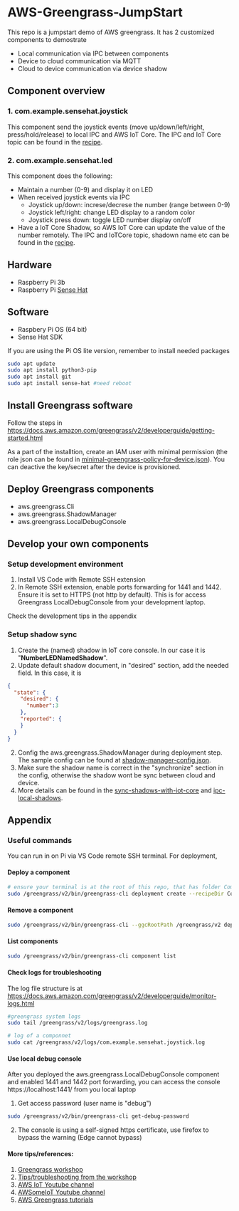 # AWS-Greengrass-JumpStart
This repo is a jumpstart demo of AWS greengrass. It has 2 customized components to demostrate 
- Local communication via IPC between components
- Device to cloud communication via MQTT
- Cloud to device communication via device shadow

## Component overview
### 1. com.example.sensehat.joystick
This component send the joystick events (move up/down/left/right, press/hold/release) to local IPC and AWS IoT Core. The IPC and IoT Core topic can be found in the [recipe](./Components/recipes/com.example.sensehat.joystick-1.0.0.json).

### 2. com.example.sensehat.led
This component does the following:
- Maintain a number (0-9) and display it on LED
- When received joystick events via IPC
  - Joystick up/down: increse/decrese the number (range between 0-9)
  - Joystick left/right: change LED display to a random color
  - Joystick press down: toggle LED number display on/off
- Have a IoT Core Shadow, so AWS IoT Core can update the value of the number remotely.
The IPC and IoTCore topic, shadown name etc can be found in the [recipe](./Components/recipes/com.example.sensehat.led-1.0.0.json).

## Hardware
- Raspberry Pi 3b
- Raspberry Pi [Sense Hat](https://www.raspberrypi.com/products/sense-hat/)

## Software
- Raspbery Pi OS (64 bit) 
- Sense Hat SDK 

If you are using the Pi OS lite version, remember to install needed packages
```bash
sudo apt update
sudo apt install python3-pip
sudo apt install git
sudo apt install sense-hat #need reboot
```

## Install Greengrass software
Follow the steps in https://docs.aws.amazon.com/greengrass/v2/developerguide/getting-started.html

As a part of the installtion, create an IAM user with minimal permission (the role json can be found in [minimal-greengrass-policy-for-device.json](./PolicyDocuments/minimal-greengrass-policy-for-device.json)). You can deactive the key/secret after the device is provisioned.  

## Deploy Greengrass components
- aws.greengrass.Cli
- aws.greengrass.ShadowManager
- aws.greengrass.LocalDebugConsole

## Develop your own components
### Setup development environment
1. Install VS Code with Remote SSH extension
2. In Remote SSH extension, enable ports forwarding for 1441 and 1442. Ensure it is set to HTTPS (not http by default). This is for access Greengrass LocalDebugConsole from your development laptop.

Check the development tips in the appendix

### Setup shadow sync
1. Create the (named) shadow in IoT core console. In our case it is "**NumberLEDNamedShadow**".
2. Update default shadow document, in "desired" section, add the needed field. In this case, it is
```json
{
  "state": {
    "desired": {
      "number":3
    },
    "reported": {
    }
  }
}
```
2. Config the aws.greengrass.ShadowManager during deployment step. The sample config can be found at [shadow-manager-config.json](./PolicyDocuments/shadow-manager-config.json).
3. Make sure the shadow name is correct in the "synchronize" section in the config, otherwise the shadow wont be sync between cloud and device. 
4. More details can be found in the [sync-shadows-with-iot-core](https://docs.aws.amazon.com/greengrass/v2/developerguide/sync-shadows-with-iot-core.html) and [ipc-local-shadows](https://docs.aws.amazon.com/greengrass/v2/developerguide/ipc-local-shadows.html).

## Appendix
### Useful commands
You can run in on Pi via VS Code remote SSH terminal. For deployment, 

#### Deploy a component
```bash
# ensure your terminal is at the root of this repo, that has folder Components
sudo /greengrass/v2/bin/greengrass-cli deployment create --recipeDir Components/recipes --artifactDir Components/artifacts --merge "com.example.sensehat.led=1.0.0"
```

#### Remove a component
```bash
sudo /greengrass/v2/bin/greengrass-cli --ggcRootPath /greengrass/v2 deployment create --remove "com.example.sensehat.led"
```

#### List components
```bash
sudo /greengrass/v2/bin/greengrass-cli component list
```

#### Check logs for troubleshooting
The log file structure is at https://docs.aws.amazon.com/greengrass/v2/developerguide/monitor-logs.html
```bash
#greengrass system logs
sudo tail /greengrass/v2/logs/greengrass.log

# log of a componnet
sudo cat /greengrass/v2/logs/com.example.sensehat.joystick.log
```

#### Use local debug console
After you deployed the aws.greengrass.LocalDebugConsole component and enabled 1441 and 1442 port forwarding, you can access the console https://localhost:1441/ from you local laptop

1. Get access password (user name is "debug")
```bash
sudo /greengrass/v2/bin/greengrass-cli get-debug-password
```

2. The console is using a self-signed https certificate, use firefox to bypass the warning (Edge cannot bypass)

#### More tips/references:
1. [Greengrass workshop](https://catalog.us-east-1.prod.workshops.aws/workshops/5ecc2416-f956-4273-b729-d0d30556013f/en-US)
2. [Tips/troubleshooting from the workshop](https://catalog.us-east-1.prod.workshops.aws/workshops/5ecc2416-f956-4273-b729-d0d30556013f/en-US/chapter13-tips-troubleshoot)
3. [AWS IoT Youtube channel](https://www.youtube.com/c/AWSIoTChannel)
4. [AWSomeIoT Youtube channel](https://www.youtube.com/@awsomeiot1448)
5. [AWS Greengrass tutorials](https://docs.aws.amazon.com/greengrass/v2/developerguide/what-is-iot-greengrass.html)